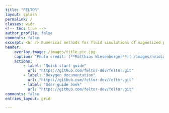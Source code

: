 ```yaml
---
title: "FELTOR"
layout: splash
permalink: /
classes: wide
<!-- toc: true -->
author_profile: false
comments: false
excerpt: <br /> Numerical methods for fluid simulations of magnetized plasmas
header:
    overlay_image: /images/title_pic.jpg
    caption: "Photo credit: [**Matthias Wiesenberger**]( /images/nvidia_ue_red_blue.jpg)"
    actions:
        - label: "Quick start guide"
          url: "https://github.com/feltor-dev/feltor.git"
        - label: "Doxygen documentation"
          url: "https://github.com/feltor-dev/feltor.git"
        - label: "User guide book"
          url: "https://github.com/feltor-dev/feltor.git"
comments: false
entries_layout: grid

---
```

<!--
feature_row:
  - image_path: /images/quick-start.png
    url: https://github.com/feltor-dev/feltor
    title : ""
    btn_label: "Quick start guide"
    btn_class: "btn--light-outline"
  -  image_path: /images/doxygen-docu.png
    url: doc/dg/html/modules.html
    title : ""
    btn_label: "Doxygen documentation"
    btn_class: "btn--light-outline"
  - image_path: /images/guide-book.png
    url: https://feltor-dev.github.io/user-guide
    title : ""
    btn_label: "User guide book"
    btn_class: "btn--light-outline"
{% include feature_row %}
-->

<!-- temporarily copied temp_guide into _site -->
<!-- https://raw.githubusercontent.com/mmistakes/minimal-mistakes/master/docs/_pages/splash-page.md -->
